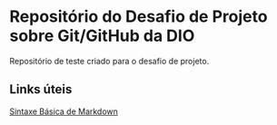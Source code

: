 # Repositório do Desafio de Projeto sobre Git/GitHub da DIO
Repositório de teste criado para o desafio de projeto.

## Links úteis
[Sintaxe Básica de Markdown](https://www.markdownguide.org/basic-syntax/)

